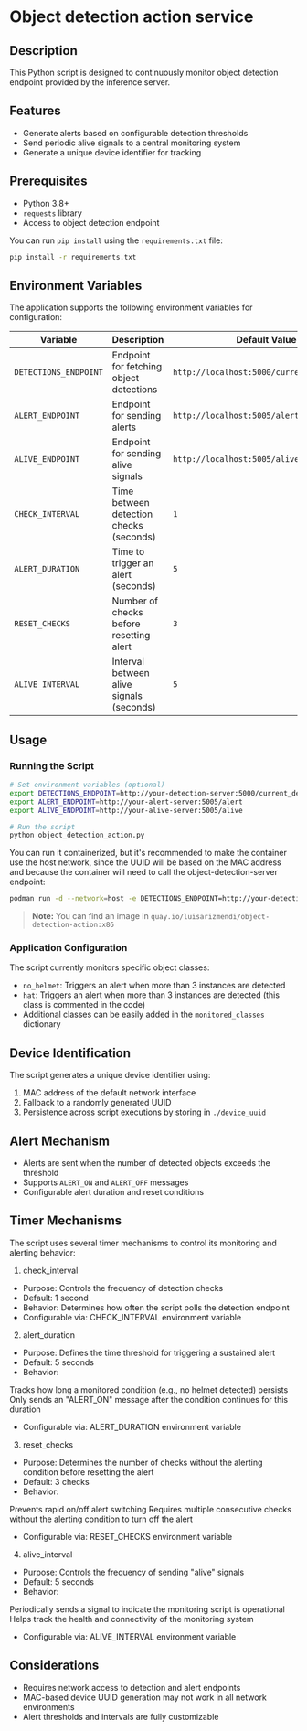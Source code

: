 # Object detection action service

## Description

This Python script is designed to continuously monitor object detection endpoint provided by the inference server.


## Features

- Generate alerts based on configurable detection thresholds
- Send periodic alive signals to a central monitoring system
- Generate a unique device identifier for tracking

## Prerequisites

- Python 3.8+
- `requests` library
- Access to object detection endpoint


You can run `pip install` using the `requirements.txt` file:

```bash
pip install -r requirements.txt
```

## Environment Variables

The application supports the following environment variables for configuration:

| Variable             | Description                                     | Default Value                |
|----------------------|------------------------------------------------|------------------------------|
| `DETECTIONS_ENDPOINT`| Endpoint for fetching object detections         | `http://localhost:5000/current_detections` |
| `ALERT_ENDPOINT`     | Endpoint for sending alerts                     | `http://localhost:5005/alert` |
| `ALIVE_ENDPOINT`     | Endpoint for sending alive signals              | `http://localhost:5005/alive` |
| `CHECK_INTERVAL`     | Time between detection checks (seconds)         | `1`                          |
| `ALERT_DURATION`     | Time to trigger an alert (seconds)              | `5`                          |
| `RESET_CHECKS`       | Number of checks before resetting alert         | `3`                          |
| `ALIVE_INTERVAL`     | Interval between alive signals (seconds)        | `5`                          |

## Usage

### Running the Script

```bash
# Set environment variables (optional)
export DETECTIONS_ENDPOINT=http://your-detection-server:5000/current_detections
export ALERT_ENDPOINT=http://your-alert-server:5005/alert
export ALIVE_ENDPOINT=http://your-alive-server:5005/alive

# Run the script
python object_detection_action.py
```


You can run it containerized, but it's recommended to make the container use the host network, since the UUID will be based on the MAC address and because the container will need to call the object-detection-server endpoint:

```bash
podman run -d --network=host -e DETECTIONS_ENDPOINT=http://your-detection-server:5000/current_detections -e ALERT_ENDPOINT=http://your-alert-server:5005/alert -e ALIVE_ENDPOINT=http://your-alive-server:5005/alive <image name>
```
> **Note:**
> You can find an image in `quay.io/luisarizmendi/object-detection-action:x86`


### Application Configuration

The script currently monitors specific object classes:
- `no_helmet`: Triggers an alert when more than 3 instances are detected
- `hat`: Triggers an alert when more than 3 instances are detected (this class is commented in the code)
- Additional classes can be easily added in the `monitored_classes` dictionary

## Device Identification

The script generates a unique device identifier using:
1. MAC address of the default network interface
2. Fallback to a randomly generated UUID
3. Persistence across script executions by storing in `./device_uuid`

## Alert Mechanism

- Alerts are sent when the number of detected objects exceeds the threshold
- Supports `ALERT_ON` and `ALERT_OFF` messages
- Configurable alert duration and reset conditions

## Timer Mechanisms
The script uses several timer mechanisms to control its monitoring and alerting behavior:

1. check_interval

* Purpose: Controls the frequency of detection checks
* Default: 1 second
* Behavior: Determines how often the script polls the detection endpoint
* Configurable via: CHECK_INTERVAL environment variable

2. alert_duration

* Purpose: Defines the time threshold for triggering a sustained alert
* Default: 5 seconds
* Behavior:

Tracks how long a monitored condition (e.g., no helmet detected) persists
Only sends an "ALERT_ON" message after the condition continues for this duration


* Configurable via: ALERT_DURATION environment variable

3. reset_checks

* Purpose: Determines the number of checks without the alerting condition before resetting the alert
* Default: 3 checks
* Behavior:

Prevents rapid on/off alert switching
Requires multiple consecutive checks without the alerting condition to turn off the alert


* Configurable via: RESET_CHECKS environment variable

4. alive_interval

* Purpose: Controls the frequency of sending "alive" signals
* Default: 5 seconds
* Behavior:

Periodically sends a signal to indicate the monitoring script is operational
Helps track the health and connectivity of the monitoring system


* Configurable via: ALIVE_INTERVAL environment variable

## Considerations

- Requires network access to detection and alert endpoints
- MAC-based device UUID generation may not work in all network environments
- Alert thresholds and intervals are fully customizable
